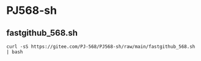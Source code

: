 # PJ568-sh

## fastgithub_568.sh

```shell
curl -sS https://gitee.com/PJ-568/PJ568-sh/raw/main/fastgithub_568.sh | bash
```
